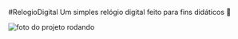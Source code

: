 #RelogioDigital
Um simples relógio digital feito para fins didáticos 🚀

![foto do projeto rodando](https://imgur.com/a/ENRkTgv)
